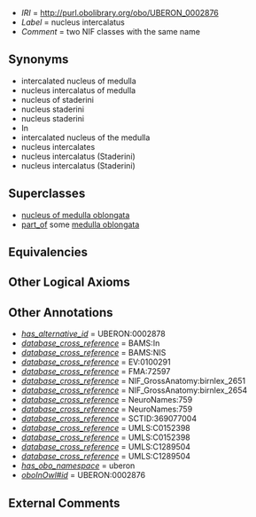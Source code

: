  * *IRI* = http://purl.obolibrary.org/obo/UBERON_0002876
 * *Label* = nucleus intercalatus
 * *Comment* = two NIF classes with the same name

## Synonyms

 * intercalated nucleus of medulla
 * nucleus intercalatus of medulla
 * nucleus of staderini
 * nucleus staderini
 * nucleus staderini
 * In
 * intercalated nucleus of the medulla
 * nucleus intercalates
 * nucleus intercalatus (Staderini)
 * nucleus intercalatus (Staderini)

## Superclasses

 * [nucleus of medulla oblongata](../../UBERON/35/UBERON_0007635.md)
 * [part_of](../../BFO/50/BFO_0000050.md) some [medulla oblongata](../../UBERON/96/UBERON_0001896.md)

## Equivalencies


## Other Logical Axioms


## Other Annotations

 * *[has_alternative_id](../../Id/oboInOwl#hasAlternativeId.md)* = UBERON:0002878
 * *[database_cross_reference](../../ef/oboInOwl#hasDbXref.md)* = BAMS:In
 * *[database_cross_reference](../../ef/oboInOwl#hasDbXref.md)* = BAMS:NIS
 * *[database_cross_reference](../../ef/oboInOwl#hasDbXref.md)* = EV:0100291
 * *[database_cross_reference](../../ef/oboInOwl#hasDbXref.md)* = FMA:72597
 * *[database_cross_reference](../../ef/oboInOwl#hasDbXref.md)* = NIF_GrossAnatomy:birnlex_2651
 * *[database_cross_reference](../../ef/oboInOwl#hasDbXref.md)* = NIF_GrossAnatomy:birnlex_2654
 * *[database_cross_reference](../../ef/oboInOwl#hasDbXref.md)* = NeuroNames:759
 * *[database_cross_reference](../../ef/oboInOwl#hasDbXref.md)* = NeuroNames:759
 * *[database_cross_reference](../../ef/oboInOwl#hasDbXref.md)* = SCTID:369077004
 * *[database_cross_reference](../../ef/oboInOwl#hasDbXref.md)* = UMLS:C0152398
 * *[database_cross_reference](../../ef/oboInOwl#hasDbXref.md)* = UMLS:C0152398
 * *[database_cross_reference](../../ef/oboInOwl#hasDbXref.md)* = UMLS:C1289504
 * *[database_cross_reference](../../ef/oboInOwl#hasDbXref.md)* = UMLS:C1289504
 * *[has_obo_namespace](../../ce/oboInOwl#hasOBONamespace.md)* = uberon
 * *[oboInOwl#id](../../id/oboInOwl#id.md)* = UBERON:0002876

## External Comments

